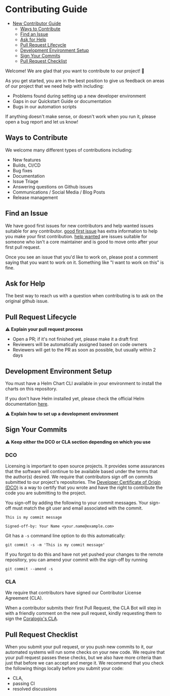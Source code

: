 # Contributing Guide

* [New Contributor Guide](#contributing-guide)
  * [Ways to Contribute](#ways-to-contribute)
  * [Find an Issue](#find-an-issue)
  * [Ask for Help](#ask-for-help)
  * [Pull Request Lifecycle](#pull-request-lifecycle)
  * [Development Environment Setup](#development-environment-setup)
  * [Sign Your Commits](#sign-your-commits)
  * [Pull Request Checklist](#pull-request-checklist)

Welcome! We are glad that you want to contribute to our project! 💖

As you get started, you are in the best position to give us feedback on areas of
our project that we need help with including:

* Problems found during setting up a new developer environment
* Gaps in our Quickstart Guide or documentation
* Bugs in our automation scripts

If anything doesn't make sense, or doesn't work when you run it, please open a
bug report and let us know!

## Ways to Contribute

We welcome many different types of contributions including:

* New features
* Builds, CI/CD
* Bug fixes
* Documentation
* Issue Triage
* Answering questions on Github issues
* Communications / Social Media / Blog Posts
* Release management

## Find an Issue

We have good first issues for new contributors and help wanted issues suitable
for any contributor. [good first issue](https://github.com/coralogix/telemetry-shippers/issues?q=is%3Aopen+is%3Aissue+label%3A%22good+first+issue%22) has extra information to
help you make your first contribution. [help wanted](https://github.com/coralogix/telemetry-shippers/issues?q=is%3Aopen+is%3Aissue+label%3A%22help+wanted%22) are issues
suitable for someone who isn't a core maintainer and is good to move onto after
your first pull request.

Once you see an issue that you'd like to work on, please post a comment saying
that you want to work on it. Something like "I want to work on this" is fine.

## Ask for Help

The best way to reach us with a question when contributing is to ask on the original github issue.

## Pull Request Lifecycle

⚠️ **Explain your pull request process**

- Open a PR; if it's not finished yet, please make it a draft first
- Reviewers will be automatically assigned based on code owners
- Reviewers will get to the PR as soon as possible, but usually within 2 days

## Development Environment Setup

You must have a Helm Chart CLI available in your environment to install the charts on this repository.

If you don't have Helm installed yet, please check the official Helm documentation [here](https://helm.sh/docs/helm/helm_install/).

⚠️ **Explain how to set up a development environment**

## Sign Your Commits

⚠️ **Keep either the DCO or CLA section depending on which you use**

### DCO

Licensing is important to open source projects. It provides some assurances that
the software will continue to be available based under the terms that the
author(s) desired. We require that contributors sign off on commits submitted to
our project's repositories. The [Developer Certificate of Origin
(DCO)](https://probot.github.io/apps/dco/) is a way to certify that you wrote and
have the right to contribute the code you are submitting to the project.

You sign-off by adding the following to your commit messages. Your sign-off must
match the git user and email associated with the commit.

```
This is my commit message

Signed-off-by: Your Name <your.name@example.com>
```

Git has a `-s` command line option to do this automatically:

```
git commit -s -m 'This is my commit message'
```

If you forgot to do this and have not yet pushed your changes to the remote
repository, you can amend your commit with the sign-off by running

```
git commit --amend -s 
```

### CLA

We require that contributors have signed our Contributor License Agreement (CLA).


When a contributor submits their first Pull Request, the CLA Bot will step in with a friendly comment on the new pull request, kindly requesting them to sign the [Coralogix's CLA](https://cla-assistant.io/coralogix/telemetry-shippers).

## Pull Request Checklist

When you submit your pull request, or you push new commits to it, our automated
systems will run some checks on your new code. We require that your pull request
passes these checks, but we also have more criteria than just that before we can
accept and merge it. We recommend that you check the following things locally
before you submit your code:

- CLA,
- passing CI
- resolved discussions
